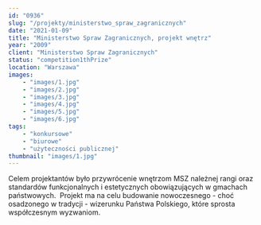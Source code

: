 ```yaml
---
id: "0936"
slug: "/projekty/ministerstwo_spraw_zagranicznych"
date: "2021-01-09"
title: "Ministerstwo Spraw Zagranicznych, projekt wnętrz"
year: "2009"
client: "Ministerstwo Spraw Zagranicznych"
status: "competition1thPrize"
location: "Warszawa"
images: 
    - "images/1.jpg"
    - "images/2.jpg"
    - "images/3.jpg"
    - "images/4.jpg"    
    - "images/5.jpg"    
    - "images/6.jpg"    
tags: 
    - "konkursowe"
    - "biurowe"
    - "użyteczności publicznej"
thumbnail: "images/1.jpg"
---
```

Celem projektantów było przywrócenie wnętrzom MSZ należnej rangi oraz standardów funkcjonalnych i&nbsp;estetycznych obowiązujących w&nbsp;gmachach państwowych.  Projekt ma na celu budowanie nowoczesnego - choć osadzonego w tradycji - wizerunku Państwa Polskiego, które sprosta współczesnym wyzwaniom.

